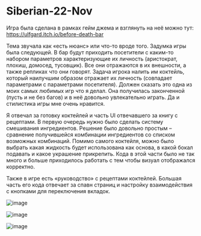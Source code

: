 # Siberian-22-Nov

Игра была сделана в рамках гейм джема и взглянуть на неё можно тут: https://ulfgard.itch.io/before-death-bar

Тема звучала как «есть нюанс» или что-то вроде того. Задумка игры была следующей. В бар будут приходить посетители с каким-то набором параметров характеризующие их личность (аристократ, плохиш, домосед, тусовщик). Все они отражаются в их внешности, а также репликах что они говорят. Задача игрока налить им коктейль, который наилучшим образом отражает их личность (совпадает параметрами с параметрами посетителя). Должен сказать это одна из моих самых любимых игр что я делал. Она получилась законченной (пусть и не без багов) и в неё довольно увлекательно играть. Да и стилистика игры мне очень нравится. 

Я отвечал за готовку коктейлей и часть UI отвечавшего за книгу с рецептами. В первую очередь нужно было сделать систему смешивания ингредиентов. Решение было довольно простым – сравнение получившейся комбинации ингредиентов со списком возможных комбинаций. Помимо самого коктейля, можно было выбрать какая жидкость будет использована как основа, в какой бокал подавать и какое украшение прикрепить. Кода в этой части было не так много и больше приходилось работать с тем чтобы визуал отображался корректно.

Также в игре есть «руководство» с рецептами коктейлей. Большая часть его кода отвечает за спавн страниц и настройку взаимодействия с кнопками для переключения вкладок.

![image](https://github.com/Ylfgard/Siberian-22-Nov/assets/71381289/e250ac54-9a46-478d-bca2-cc16038db6bd)

![image](https://github.com/Ylfgard/Siberian-22-Nov/assets/71381289/d09f3d1d-35c0-40b5-9502-8df4b0c95741)

![image](https://github.com/Ylfgard/Siberian-22-Nov/assets/71381289/02102fdc-27c0-42fc-944a-f945076c264f)
